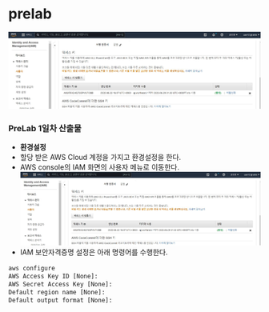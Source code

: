 # prelab
![image](https://github.com/Kim-sehee/prelab/blob/cf47fa3ddf98742cc043557da54978ee993e7200/accesskey_setting.JPG)

### PreLab 1일차 산출물 ###

- **환경설정**
- 할당 받은 AWS Cloud 계정을 가지고 환경설정을 한다.
- AWS console의 IAM 화면의 사용자 메뉴로 이동한다.
![image](https://github.com/Kim-sehee/prelab/blob/cf47fa3ddf98742cc043557da54978ee993e7200/accesskey_setting.JPG)
- IAM 보안자격증명 설정은 아래 명령어를 수행한다.
```
aws configure
AWS Access Key ID [None]:
AWS Secret Access Key [None]:
Default region name [None]: 
Default output format [None]:
```
